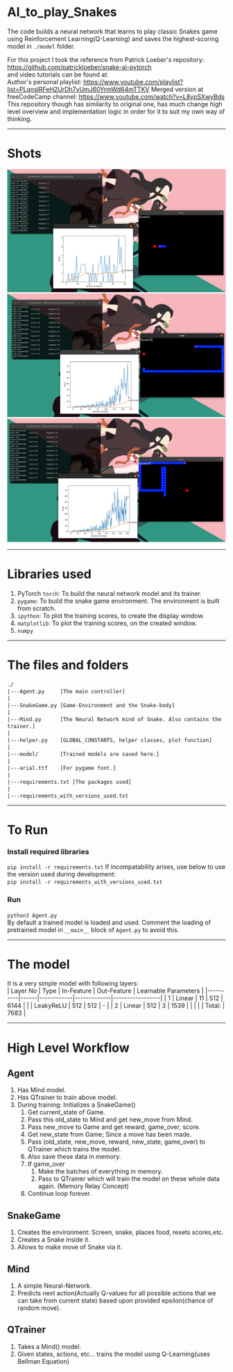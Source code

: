 # AI_to_play_Snakes

The code builds a neural network that learns to play classic Snakes game using Reinforcement Learning(Q-Learning) and saves the highest-scoring model in `./model` folder.  

For this project I took the reference from Patrick Loeber's repository:  
https://github.com/patrickloeber/snake-ai-pytorch  
and video tutorials can be found at:  
Author's personal playlist: https://www.youtube.com/playlist?list=PLqnslRFeH2UrDh7vUmJ60YrmWd64mTTKV
Merged version at freeCodeCamp channel: https://www.youtube.com/watch?v=L8ypSXwyBds  
This repository though has similarity to original one, has much change high level overview and  implementation logic in order for it to suit my own way of thinking.

----
# Shots
![Intial Phases](./images/initial_game.png)
![Later Phases](./images/later_games.png)
![Later Phases](./images/late_games2.png)


----
# Libraries used
1. PyTorch `torch`: To build the neural network model and its trainer.
2. `pygame`: To build the snake game environment. The environment is built from scratch.
3. `ipython`: To plot the training scores, to create the display window.
4. `matplotlib`: To plot the training scores, on the created window.
7. `numpy`

----
# The files and folders
```
./
|---Agent.py     [The main controller]
|
|---SnakeGame.py [Game-Environment and the Snake-body]
|
|---Mind.py      [The Neural Network mind of Snake. Also contains the trainer.]
|
|---helper.py    [GLOBAL_CONSTANTS, helper classes, plot function]
|
|---model/       [Trained models are saved here.]
|
|---arial.ttf    [For pygame font.]
|
|---requirements.txt [The packages used]
|
|---requirements_with_versions_used.txt
```

----
# To Run

### Install required libraries
`pip install -r requirements.txt`
If incompatability arises, use below to use the version used during development:  
`pip install -r requirements_with_versions_used.txt`  

### Run
`python3 Agent.py`  
By default a trained model is loaded and used. Comment the loading of pretrained model in `__main__` block of `Agent.py` to avoid this.

----
# The model
It is a very simple model with following layers:  
| Layer No | Type | In-Feature | Out-Feature | Learnable Parameters |
|----------|------|------------|-------------|-----------------|
| 1 | Linear | 11 | 512 | 6144 |
|  | LeakyReLU | 512 | 512 | - |
| 2 | Linear | 512 | 3 | 1539 |
| | | | Total: | 7683 |


----
# High Level Workflow

## Agent
1. Has Mind model.
2. Has QTrainer to train above model.
3. During training: Initializes a SnakeGame()
	1. Get current_state of Game.
	2. Pass this old_state to Mind and get new_move from Mind.
	3. Pass new_move to Game and get reward, game_over, score.
	4. Get new_state from Game; Since a move has been made.
	5. Pass (old_state, new_move, reward, new_state, game_over) to QTrainer which trains the model.
	6. Also save these data in memory.
	7. If game_over
		1. Make the batches of everything in memory.
		2. Pass to QTrainer which will train the model on these whole data again. (Memory Relay Concept)
	8. Continue loop forever.

## SnakeGame
1. Creates the environment: Screen, snake, places food, resets scores,etc.
2. Creates a Snake inside it.
3. Allows to make move of Snake via it.

## Mind
1. A simple Neural-Network.
2. Predicts next action(Actually Q-values for all possible actions that we can take from current state) based upon provided epsilon(chance of random move).

## QTrainer
1. Takes a Mind() model.
2. Given states, actions, etc... trains the model using Q-Learning(uses Bellman Equation)

